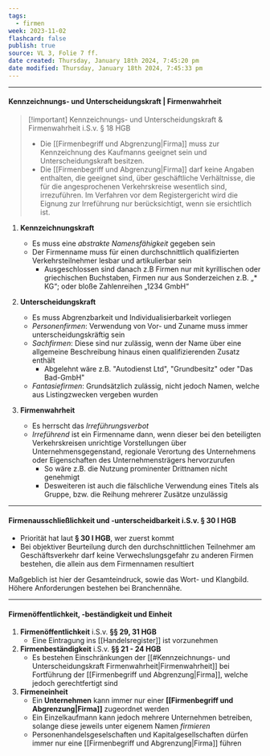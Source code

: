 ```yaml
---
tags:
  - firmen
week: 2023-11-02
flashcard: false
publish: true
source: VL 3, Folie 7 ff.
date created: Thursday, January 18th 2024, 7:45:20 pm
date modified: Thursday, January 18th 2024, 7:45:33 pm
---
```

***
#### Kennzeichnungs- und Unterscheidungskraft | Firmenwahrheit

> [!important] Kennzeichnungs- und Unterscheidungskraft & Firmenwahrheit i.S.v. § 18 HGB 
> - Die [[Firmenbegriff und Abgrenzung|Firma]] muss zur Kennzeichnung des Kaufmanns geeignet sein und Unterscheidungskraft besitzen.
> - Die [[Firmenbegriff und Abgrenzung|Firma]] darf keine Angaben enthalten, die geeignet sind, über geschäftliche Verhältnisse, die für die angesprochenen Verkehrskreise wesentlich sind, irrezuführen. Im Verfahren vor dem Registergericht wird die Eignung zur Irreführung nur berücksichtigt, wenn sie ersichtlich ist.

1. **Kennzeichnungskraft**
	- Es muss eine *abstrakte Namensfähigkeit* gegeben sein
	- Der Firmenname muss für einen durchschnittlich qualifizierten Verkehrsteilnehmer lesbar und artikulierbar sein
		- Ausgeschlossen sind danach z.B Firmen nur mit kyrillischen oder griechischen Buchstaben, Firmen nur aus Sonderzeichen z.B. „* KG“; oder bloße Zahlenreihen „1234 GmbH“

2. **Unterscheidungskraft**
	- Es muss Abgrenzbarkeit und Individualisierbarkeit vorliegen
	- *Personenfirmen*: Verwendung von Vor- und Zuname muss immer unterscheidungskräftig sein
	- *Sachfirmen*: Diese sind nur zulässig, wenn der Name über eine allgemeine Beschreibung hinaus einen qualifizierenden Zusatz enthält
		- Abgelehnt wäre z.B. "Autodienst Ltd", "Grundbesitz" oder "Das Bad-GmbH"
	- *Fantasiefirmen*: Grundsätzlich zulässig, nicht jedoch Namen, welche aus Listingzwecken vergeben wurden

3. **Firmenwahrheit**
	- Es herrscht das *Irreführungsverbot*
	- *Irreführend* ist ein Firmenname dann, wenn dieser bei den beteiligten Verkehrskreisen unrichtige Vorstellungen über Unternehmensgegenstand, regionale Verortung des Unternehmens oder Eigenschaften des Unternehmensträgers hervorzurufen
		- So wäre z.B. die Nutzung prominenter Drittnamen nicht genehmigt
		- Desweiteren ist auch die fälschliche Verwendung eines Titels als Gruppe, bzw. die Reihung mehrerer Zusätze unzulässig

***
#### Firmenausschließlichkeit und -unterscheidbarkeit i.S.v. § 30 I HGB

- Priorität hat laut **§ 30 I HGB**, wer zuerst kommt
- Bei objektiver Beurteilung durch den durchschnittlichen Teilnehmer am Geschäftsverkehr darf keine Verwechslungsgefahr zu anderen Firmen bestehen, die allein aus dem Firmennamen resultiert

Maßgeblich ist hier der Gesamteindruck, sowie das Wort- und Klangbild. Höhere Anforderungen bestehen bei Branchennähe.

***
#### Firmenöffentlichkeit, -beständigkeit und Einheit

1. **Firmenöffentlichkeit** i.S.v. **§§ 29, 31 HGB**
	- Eine Eintragung ins [[Handelsregister]] ist vorzunehmen
2. **Firmenbeständigkeit** i.S.v. **§§ 21 - 24 HGB**
	- Es bestehen Einschränkungen der [[#Kennzeichnungs- und Unterscheidungskraft Firmenwahrheit|Firmenwahrheit]] bei Fortführung der [[Firmenbegriff und Abgrenzung|Firma]], welche jedoch gerechtfertigt sind
3. **Firmeneinheit**
	- Ein **Unternehmen** kann immer nur einer **[[Firmenbegriff und Abgrenzung|Firma]]** zugeordnet werden
	- Ein Einzelkaufmann kann jedoch mehrere Unternehmen betreiben, solange diese jeweils unter eigenem Namen *firmieren*
	- Personenhandelsgeselschaften und Kapitalgesellschaften dürfen immer nur eine [[Firmenbegriff und Abgrenzung|Firma]] führen
